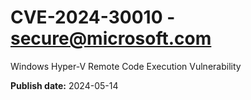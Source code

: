 # CVE-2024-30010 - secure@microsoft.com

Windows Hyper-V Remote Code Execution Vulnerability

**Publish date:** 2024-05-14
